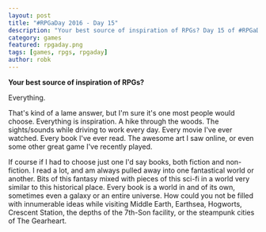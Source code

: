 ```yaml
---
layout: post
title: "#RPGaDay 2016 - Day 15"
description: "Your best source of inspiration of RPGs? Day 15 of #RPGaDay."
category: games
featured: rpgaday.png
tags: [games, rpgs, rpgaday]
author: robk
---
```


**Your best source of inspiration of RPGs?**

Everything.

That's kind of a lame answer, but I'm sure it's one most people would choose. Everything is inspiration. A hike through the woods. The sights/sounds while driving to work every day. Every movie I've ever watched. Every book I've ever read. The awesome art I saw online, or even some other great game I've recently played.

If course if I had to choose just one I'd say books, both fiction and non-fiction. I read a lot, and am always pulled away into one fantastical world or another. Bits of this fantasy mixed with pieces of this sci-fi in a world very similar to this historical place. Every book is a world in and of its own, sometimes even a galaxy or an entire universe. How could you not be filled with innumerable ideas while visiting Middle Earth, Earthsea, Hogworts, Crescent Station, the depths of the 7th-Son facility, or the steampunk cities of The Gearheart.
